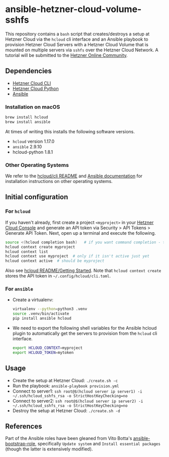 # ansible-hetzner-cloud-volume-sshfs
This repository contains a `bash` script that creates/destroys a setup at Hetzner Cloud via the `hcloud` cli interface and an Ansible playbook to provision Hetzner Cloud Servers with a Hetzner Cloud Volume that is mounted on multiple servers via `sshfs` over the Hetzner Cloud Network. A tutorial will be submitted to the [Hetzner Online Community](https://community.hetzner.com/tutorials).

## Dependencies

- [Hetzner Cloud CLI](https://github.com/hetznercloud/cli)
- [Hetzner Cloud Python](https://github.com/hetznercloud/hcloud-python)
- [Ansible](https://docs.ansible.com/)

### Installation on macOS

```bash
brew install hcloud
brew install ansible
```

At times of writing this installs the following software versions.

- `hcloud` version 1.17.0
- `ansible` 2.9.10
- hcloud-python 1.8.1

### Other Operating Systems

We refer to the [hcloud/cli README](https://github.com/hetznercloud/cli#third-party-packages) and [Ansible documentation](https://docs.ansible.com/ansible/latest/installation_guide/intro_installation.html) for installation instructions on other operating systems.

## Initial configuration 

### For `hcloud`

If you haven't already, first create a project `<myproject>` in your [Hetzner Cloud Console](https://console.hetzner.cloud/) and generate an API token via Security > API Tokens > Generate API Token. Next, open up a terminal and execute the following.

```bash
source <(hcloud completion bash)   # if you want command completion - trust me, you do!
hcloud context create myproject
hcloud context list
hcloud context use myproject  # only if it isn't active just yet
hcloud context active  # should be myproject
```

Also see [hcloud README/Getting Started](https://github.com/hetznercloud/cli#getting-started). Note that `hcloud context create` stores the API token in `~/.config/hcloud/cli.toml`. 


### For `ansible`

- Create a virtualenv: 

    ```bash
    virtualenv --python=python3 .venv 
    source .venv/bin/activate
    pip install ansible hcloud
    ```

- We need to export the following shell variables for the Ansible hcloud plugin to automatically get the servers to provision from the `hcloud` cli interface.
    ```bash
    export HCLOUD_CONTEXT=myproject
    export HCLOUD_TOKEN=mytoken
    ```


## Usage

- Create the setup at Hetzner Cloud: `./create.sh -c`
- Run the playbook: `ansible-playbook provision.yml`
- Connect to server1: `ssh root@$(hcloud server ip server1) -i ~/.ssh/hcloud_sshfs_rsa -o StrictHostKeyChecking=no`
- Connect to server2: `ssh root@$(hcloud server ip server2) -i ~/.ssh/hcloud_sshfs_rsa -o StrictHostKeyChecking=no`
- Destroy the setup at Hetzner Cloud: `./create.sh -d`


## References
Part of the Ansible roles have been gleaned from Vito Botta's [ansible-bootstrap-role](https://github.com/vitobotta/ansible-bootstrap-role), specifically `Update system` and `Install essential packages` (though the latter is extensively modified).
